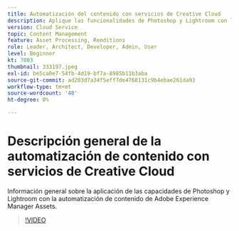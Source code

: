 ```yaml
---
title: Automatización del contenido con servicios de Creative Cloud
description: Aplique las funcionalidades de Photoshop y Lightroom con la automatización de contenido de Adobe Experience Manager Assets.
version: Cloud Service
topic: Content Management
feature: Asset Processing, Renditions
role: Leader, Architect, Developer, Admin, User
level: Beginner
kt: 7803
thumbnail: 333197.jpeg
exl-id: be5ca0e7-54fb-4d19-bf7a-8985b11b3aba
source-git-commit: ad203d7a34f5eff7de4768131c9b4ebae261da93
workflow-type: tm+mt
source-wordcount: '40'
ht-degree: 0%

---
```


# Descripción general de la automatización de contenido con servicios de Creative Cloud

Información general sobre la aplicación de las capacidades de Photoshop y Lightroom con la automatización de contenido de Adobe Experience Manager Assets.

>[!VIDEO](https://video.tv.adobe.com/v/333197?quality=12&learn=on)
